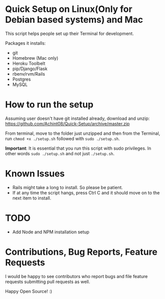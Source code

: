 # Quick Setup on Linux(Only for Debian based systems) and Mac

This script helps people set up their Terminal for development.

Packages it installs:
- git
- Homebrew (Mac only)
- Heroku Toolbelt
- pip/Django/Flask
- rbenv/rvm/Rails
- Postgres
- MySQL

# How to run the setup

Assuming user doesn't have git installed already, download and unzip: https://github.com/Achint08/Quick-Setup/archive/master.zip

From terminal, move to the folder just unzipped and then from the Terminal, run `chmod +x ./setup.sh` followed with `sudo ./setup.sh`.

**Important**: It is essential that you run this script with sudo privileges. In other words `sudo ./setup.sh` and not just `./setup.sh`.

# Known Issues

- Rails might take a long to install. So please be patient.
- If at any time the script hangs, press Ctrl C and it should move on to the next item to install.

# TODO

- Add Node and NPM installation setup

# Contributions, Bug Reports, Feature Requests

I would be happy to see contributors who report bugs and file feature requests submitting pull requests as well.

Happy Open Source! :)

